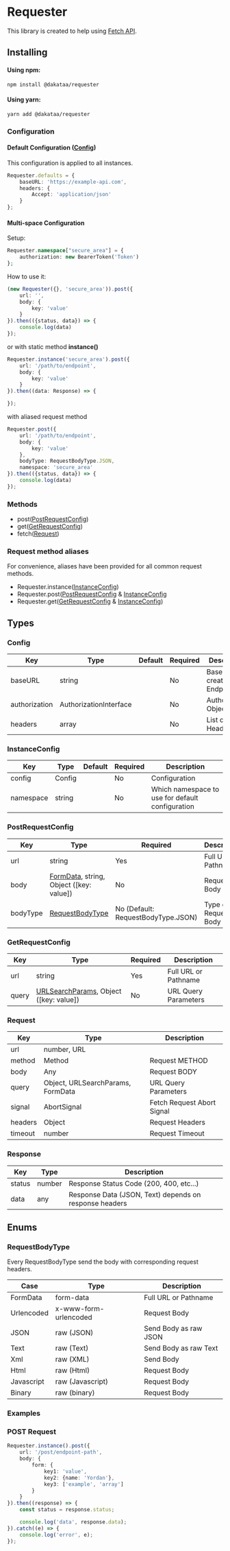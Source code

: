 # Requester
This library is created to help using [Fetch API](https://developer.mozilla.org/en-US/docs/Web/API/Fetch_API/Using_Fetch).

## Installing

#### Using npm:
```shell
npm install @dakataa/requester
```

#### Using yarn:
```shell
yarn add @dakataa/requester
```

### Configuration


#### Default Configuration ([Config](#config))
This configuration is applied to all instances.

```typescript
Requester.defaults = {
    baseURL: 'https://example-api.com',
    headers: {
        Accept: 'application/json'
    }
};
```

#### Multi-space Configuration

Setup:
```php
Requester.namespace["secure_area"] = {
    authorization: new BearerToken('Token')
};
```

How to use it: 
```typescript
(new Requester({}, 'secure_area')).post({
    url: '',
    body: {
        key: 'value'
    }
}).then(({status, data}) => {
    console.log(data)
});
```

or with  static method **instance()**

```typescript
Requester.instance('secure_area').post({
    url: '/path/to/endpoint',
    body: {
        key: 'value'
    }
}).then((data: Response) => {

});
```

with aliased request method

```typescript
Requester.post({
    url: '/path/to/endpoint',
    body: {
        key: 'value'
    },
    bodyType: RequestBodyType.JSON,
    namespace: 'secure_area'
}).then(({status, data}) => {
    console.log(data)
});
```

### Methods

- post([PostRequestConfig](#PostRequestConfig))
- get([GetRequestConfig](#GetRequestConfig))
- fetch([Request](#Request))


### Request method aliases
For convenience, aliases have been provided for all common request methods.

- Requester.instance([InstanceConfig](#InstanceConfig))
- Requester.post([PostRequestConfig](#PostRequestConfig) & [InstanceConfig](#InstanceConfig)
- Requester.get([GetRequestConfig](#GetRequestConfig) & [InstanceConfig](#InstanceConfig))

## Types

### Config

| Key           | Type                    | Default | Required | Description                 |
|---------------|-------------------------|---------|----------|-----------------------------|
| baseURL       | string                  |         | No       | Base URL to create Endpoint |
| authorization | AuthorizationInterface  |         | No       | Authorization Object.       |
| headers       | array                   |         | No       | List of HTTP Headers.       |

### InstanceConfig

| Key       | Type    | Default | Required | Description                                      |
|-----------|---------|---------|----------|--------------------------------------------------|
| config    | Config  |         | No       | Configuration                                    |
| namespace | string  |         | No       | Which namespace to use for default configuration |


### PostRequestConfig

| Key        | Type                                                                                                 | Required | Description          |
|------------|------------------------------------------------------------------------------------------------------|----------|----------------------|
| url        | string                                                                                               | Yes      | Full URL or Pathname |
| body       | [FormData](https://developer.mozilla.org/en-US/docs/Web/API/FormData), string, Object ([key: value]) | No       | Request Body         |
| bodyType   | [RequestBodyType](#RequestBodyType)                                                                  | No (Default: RequestBodyType.JSON)      | Type of Request Body |

### GetRequestConfig

| Key      | Type                                                                                                       | Required | Description          |
|----------|------------------------------------------------------------------------------------------------------------|----------|----------------------|
| url      | string                                                                                                     | Yes      | Full URL or Pathname |
| query    | [URLSearchParams](https://developer.mozilla.org/en-US/docs/Web/API/URLSearchParams), Object ([key: value]) | No       | URL Query Parameters |

### Request

| Key      | Type                                | Description                |
|----------|-------------------------------------|----------------------------|
| url      | number, URL                         |                            |
| method   | Method                              | Request METHOD             |
| body     | Any                                 | Request BODY               |
| query    | Object, URLSearchParams, FormData   | URL Query Parameters       |
| signal   | AbortSignal                         | Fetch Request Abort Signal |
| headers  | Object                              | Request Headers            |
| timeout  | number                              | Request Timeout            |


### Response

| Key    | Type   | Description                                            |
|--------|--------|--------------------------------------------------------|
| status | number | Response Status Code (200, 400, etc...)                |
| data   | any    | Response Data (JSON, Text) depends on response headers |


## Enums

### RequestBodyType
Every RequestBodyType send the body with corresponding request headers.

| Case       | Type                  | Description           |
|------------|-----------------------|-----------------------|
| FormData   | form-data             | Full URL or Pathname  |
| Urlencoded | x-www-form-urlencoded | Request Body          |
| JSON       | raw (JSON)            | Send Body as raw JSON |
| Text       | raw (Text)            | Send Body as raw Text |
| Xml        | raw (XML)             | Send Body             |
| Html       | raw (Html)            | Request Body          |
| Javascript | raw (Javascript)      | Request Body          |
| Binary     | raw (binary)          | Request Body          |


### Examples

### POST Request

```typescript
Requester.instance().post({
    url: '/post/endpoint-path', 
	body: {
        form: {
            key1: 'value',
            key2: {name: 'Yordan'},
            key3: ['example', 'array']
        }
    }
}).then((response) => {
    const status = response.status;

    console.log('data', response.data);
}).catch((e) => {
    console.log('error', e);
});
```
